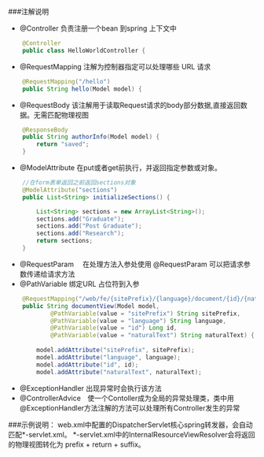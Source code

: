 ###注解说明
- @Controller        负责注册一个bean 到spring 上下文中
```java
    @Controller
    public class HelloWorldController {
```
- @RequestMapping    注解为控制器指定可以处理哪些 URL 请求
```java
    @RequestMapping("/hello")
    public String hello(Model model) {
```
- @RequestBody       该注解用于读取Request请求的body部分数据,直接返回数据。无需匹配物理视图
```java
    @ResponseBody
    public String authorInfo(Model model) {
        return "saved";
    }
```
- @ModelAttribute    在put或者get前执行，并返回指定参数或对象。
```java
    //在form表单返回之前返回sections对象
	@ModelAttribute("sections")
	public List<String> initializeSections() {

		List<String> sections = new ArrayList<String>();
		sections.add("Graduate");
		sections.add("Post Graduate");
		sections.add("Research");
		return sections;
	}
```
- @RequestParam　    在处理方法入参处使用 @RequestParam 可以把请求参 数传递给请求方法
- @PathVariable      绑定URL 占位符到入参
```java
    @RequestMapping("/web/fe/{sitePrefix}/{language}/document/{id}/{naturalText}")
    public String documentView(Model model,
            @PathVariable(value = "sitePrefix") String sitePrefix,
            @PathVariable(value = "language") String language,
            @PathVariable(value = "id") Long id,
            @PathVariable(value = "naturalText") String naturalText) {
    
        model.addAttribute("sitePrefix", sitePrefix);
        model.addAttribute("language", language);
        model.addAttribute("id", id);
        model.addAttribute("naturalText", naturalText);
```
- @ExceptionHandler  出现异常时会执行该方法
- @ControllerAdvice　使一个Contoller成为全局的异常处理类，类中用@ExceptionHandler方法注解的方法可以处理所有Controller发生的异常

###示例说明：
    web.xml中配置的DispatcherServlet核心spring转发器，会自动匹配*-servlet.xml。
    *-servlet.xml中的InternalResourceViewResolver会将返回的物理视图转化为 prefix + return + suffix。
